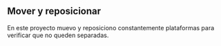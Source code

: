 ## Mover y reposicionar

En este proyecto muevo y reposiciono constantemente plataformas para verificar
que no queden separadas.